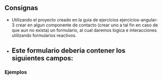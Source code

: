 ## Consignas

- Utilizando el proyecto creado en la guia de ejercicios ejercicios-angular-3 crear en algun componente de contacto (crear uno a tal fin en caso de que aun no exista) un formulario, al cual daremos logica e interacciones utilizando formularios reactivos.
- ## Este formulario deberia contener los siguientes campos:

### Ejemplos
